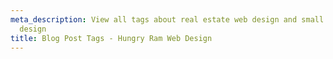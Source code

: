 ```yaml
---
meta_description: View all tags about real estate web design and small business web
  design
title: Blog Post Tags - Hungry Ram Web Design
---
```

